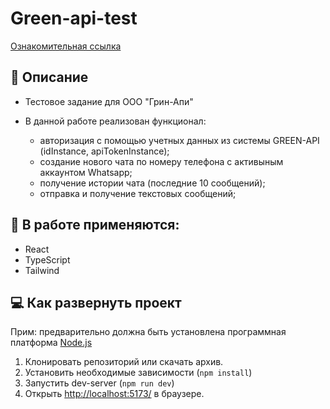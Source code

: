 # Green-api-test

[Ознакомительная ссылка](https://next-pizza-rouge.vercel.app/)

## :scroll: Описание

- Тестовое задание для ООО "Грин-Апи"

- В данной работе реализован функционал:
  - авторизация с помощью учетных данных из системы GREEN-API (idInstance, apiTokenInstance);
  - создание нового чата по номеру телефона с активыным аккаунтом Whatsapp;
  - получение истории чата (последние 10 сообщений);
  - отправка и получение текстовых сообщений;

## :toolbox: В работе применяются:

- React
- TypeScript
- Tailwind

## :computer: Как развернуть проект

Прим: предварительно должна быть установлена программная платформа [Node.js](https://nodejs.org)

1. Клонировать репозиторий или скачать архив.
2. Установить необходимые зависимости (`npm install`)
3. Запустить dev-server (`npm run dev`)
4. Открыть [http://localhost:5173/](http://localhost:5173/) в браузере.
